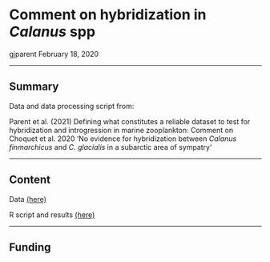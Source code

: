 Comment on hybridization in *Calanus* spp
================
gjparent
February 18, 2020

-----

## Summary

Data and data processing script from:

Parent et al. (2021) Defining what constitutes a reliable dataset to
test for hybridization and introgression in marine zooplankton: Comment
on Choquet et al. 2020 ‘No evidence for hybridization between *Calanus
finmarchicus* and *C. glacialis* in a subarctic area of sympatry’

-----

## Content

Data [(here)](https://github.com/gjparent/2021-LO_Calanus_Comment/tree/master/Data/)

R script and results
[(here)](https://github.com/gjparent/2021-LO_Calanus_Comment/tree/master/Script/)

-----

## Funding


